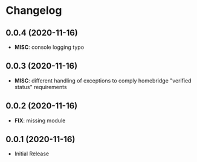 # Changelog


## 0.0.4 (2020-11-16)
-	**MISC**: console logging typo

## 0.0.3 (2020-11-16)
-	**MISC**: different handling of exceptions to comply homebridge "verified status" requirements

## 0.0.2 (2020-11-16)
-	**FIX**: missing module

## 0.0.1 (2020-11-16)
-	Initial Release
